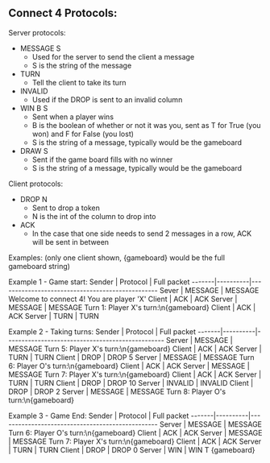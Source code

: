 ## Connect 4 Protocols:
 Server protocols:
 * MESSAGE S
   * Used for the server to send the client a message
   * S is the string of the message
 * TURN
   * Tell the client to take its turn
 * INVALID
   * Used if the DROP is sent to an invalid column
 * WIN B S
   * Sent when a player wins
   * B is the boolean of whether or not it was you, sent as T for True (you won) and F for False (you lost)
   * S is the string of a message, typically would be the gameboard
 * DRAW S
   * Sent if the game board fills with no winner
   * S is the string of a message, typically would be the gameboard

Client protocols:
 * DROP N
   * Sent to drop a token
   * N is the int of the column to drop into
 * ACK
   * In the case that one side needs to send 2 messages in a row, ACK will be sent in between

 Examples: (only one client shown, {gameboard} would be the full gameboard string)
 
 Example 1 - Game start:
 Sender | Protocol | Full packet
 -------|----------|-------------------------------------------------
 Sever  | MESSAGE  | MESSAGE Welcome to connect 4! You are player 'X'
 Client | ACK      | ACK
 Server | MESSAGE  | MESSAGE Turn 1: Player X's turn:\n{gameboard}
 Client | ACK      | ACK
 Server | TURN     | TURN
 
 Example 2 - Taking turns: 
 Sender | Protocol | Full packet
 -------|----------|-------------------------------------------------
 Server | MESSAGE  | MESSAGE Turn 5: Player X's turn:\n{gameboard}
 Client | ACK      | ACK
 Server | TURN     | TURN
 Client | DROP     | DROP 5
 Server | MESSAGE  | MESSAGE Turn 6: Player O's turn:\n{gameboard}
 Client | ACK      | ACK
 Server | MESSAGE  | MESSAGE Turn 7: Player X's turn:\n{gameboard}
 Client | ACK      | ACK
 Server | TURN     | TURN
 Client | DROP     | DROP 10
 Server | INVALID  | INVALID
 Client | DROP     | DROP 2
 Server | MESSAGE  | MESSAGE Turn 8: Player O's turn:\n{gameboard}
 
 Example 3 - Game End: 
 Sender | Protocol | Full packet
 -------|----------|-------------------------------------------------
 Server | MESSAGE  | MESSAGE Turn 6: Player O's turn:\n{gameboard}
 Client | ACK      | ACK
 Server | MESSAGE  | MESSAGE Turn 7: Player X's turn:\n{gameboard}
 Client | ACK      | ACK
 Server | TURN     | TURN
 Client | DROP     | DROP 0
 Server | WIN      | WIN T {gameboard}
